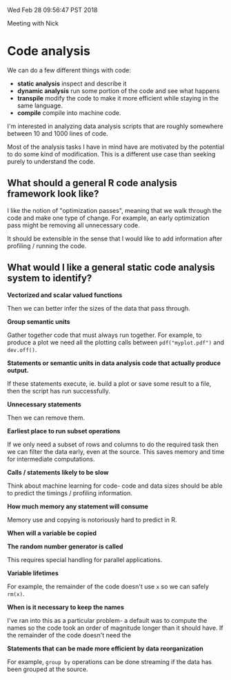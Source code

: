 Wed Feb 28 09:56:47 PST 2018

Meeting with Nick

# Code analysis 

We can do a few different things with code:

- __static analysis__ inspect and describe it
- __dynamic analysis__ run some portion of the code and see what happens
- __transpile__ modify the code to make it more efficient while staying in
  the same language.
- __compile__ compile into machine code.

I'm interested in analyzing data analysis scripts that are roughly
somewhere between 10 and 1000 lines of code.

Most of the analysis tasks I have in mind have are motivated by the
potential to do some kind of modification. This is a different use case
than seeking purely to understand the code.

## What should a general R code analysis framework look like?

I like the notion of "optimization passes", meaning that we walk through the
code and make one type of change. For example, an early optimization pass
might be removing all unnecessary code.

It should be extensible in the sense that I would like to add information
after profiling / running the code.


## What would I like a general static code analysis system to identify?

__Vectorized and scalar valued functions__

Then we can better infer the sizes of the data that pass through.

__Group semantic units__

Gather together code that must always run together. For example, to
produce a plot we need all the plotting calls between `pdf("myplot.pdf")`
and `dev.off()`.

__Statements or semantic units in data analysis code that actually produce
output.__

If these statements execute, ie. build a plot or save some result to a
file, then the script has run successfully. 

__Unnecessary statements__

Then we can remove them.

__Earliest place to run subset operations__

If we only need a subset of rows and columns to do the required task then
we can filter the data early, even at the source. This saves memory and
time for intermediate computations.

__Calls / statements likely to be slow__

Think about machine learning for code- code and data sizes should be able
to predict the timings / profiling information.

__How much memory any statement will consume__

Memory use and copying is notoriously hard to predict in R.

__When will a variable be copied__

__The random number generator is called__

This requires special handling for parallel applications.

__Variable lifetimes__

For example, the remainder of the code doesn't use `x` so we can safely `rm(x)`.

__When is it necessary to keep the names__

I've ran into this as a particular problem- a default was to compute the
names so the code took an order of magnitude longer than it should have.
If the remainder of the code doesn't need the 

__Statements that can be made more efficient by data reorganization__

For example, `group by` operations can be done streaming if the data
has been grouped at the source.
